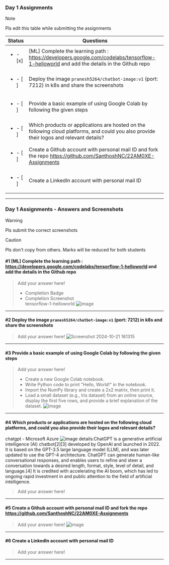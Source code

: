 ### Day 1 Assignments

> [!NOTE]
> Pls edit this table while submitting the assignments

| Status         | Questions     | 
|----------------|---------------|
| <ul><li>- [x] </li></ul> | [ML] Complete the learning path : https://developers.google.com/codelabs/tensorflow-1-helloworld and add the details in the Github repo |
| <ul><li>- [ ] </li></ul> | Deploy the image `pranesh5264/chatbot-image:v1` (port: 7212) in k8s and share the screenshots |
| <ul><li>- [ ] </li></ul> | Provide a basic example of using Google Colab by following the given steps  |
| <ul><li>- [ ] </li></ul> | Which products or applications are hosted on the following cloud platforms, and could you also provide their logos and relevant details?  |
| <ul><li>- [ ] </li></ul> | Create a Github account with personal mail ID and fork the repo https://github.com/SanthoshNC/22AM0XE-Assignments  |
| <ul><li>- [ ] </li></ul> | Create a LinkedIn account with personal mail ID  |


***

### Day 1 Assignments - Answers and Screenshots

> [!WARNING]
> Pls submit the correct screenshots

> [!CAUTION]
> Pls don't copy from others. Marks will be reduced for both students

#### #1 [ML] Complete the learning path : https://developers.google.com/codelabs/tensorflow-1-helloworld and add the details in the Github repo
> Add your answer here!
> - Completion Badge
> - Completion Screenshot	
tensorflow-1-helloworld
![image](https://github.com/user-attachments/assets/8bfceab5-99dd-4484-ae9c-95950606f672)


***

#### #2 Deploy the image `pranesh5264/chatbot-image:v1` (port: 7212) in k8s and share the screenshots
> Add your answer here!
![Screenshot 2024-10-21 161315](https://github.com/user-attachments/assets/b02ae71f-7bd9-4891-8428-433c96992701)

***

#### #3 Provide a basic example of using Google Colab by following the given steps
> Add your answer here!
> - Create a new Google Colab notebook.
> - Write Python code to print "Hello, World!" in the notebook.
> - Import the NumPy library and create a 2x2 matrix, then print it.
> - Load a small dataset (e.g., Iris dataset) from an online source, display the first five rows, and provide a brief explanation of the dataset.
![image](https://github.com/user-attachments/assets/2ae94828-7061-4a59-850a-476457693ef0)

***

#### #4 Which products or applications are hosted on the following cloud platforms, and could you also provide their logos and relevant details? 
  

chatgpt - Microsoft Azure
![image](https://github.com/user-attachments/assets/52545d2b-08fa-4c3b-8f0f-3b05c4e105e3)
details:ChatGPT is a generative artificial intelligence (AI) chatbot[2][3] developed by OpenAI and launched in 2022. It is based on the GPT-3.5 large language model (LLM), and was later updated to use the GPT-4 architecture. ChatGPT can generate human-like conversational responses, and enables users to refine and steer a conversation towards a desired length, format, style, level of detail, and language.[4] It is credited with accelerating the AI boom, which has led to ongoing rapid investment in and public attention to the field of artificial intelligence.
> Add your answer here!

***

#### #5 Create a Github account with personal mail ID and fork the repo https://github.com/SanthoshNC/22AM0XE-Assignments
> Add your answer here!
![image](https://github.com/user-attachments/assets/074375ec-f1ca-4a0a-81de-9f9e3137fc51)

***

#### #6 Create a LinkedIn account with personal mail ID
> Add your answer here!

***
